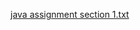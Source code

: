 [java assignment section 1.txt](https://github.com/user-attachments/files/15906107/java.assignment.section.1.txt)
